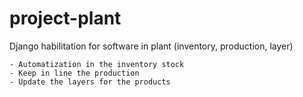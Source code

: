 # project-plant
Django habilitation for software in plant (inventory, production, layer)

    - Automatization in the inventory stock
    - Keep in line the production
    - Update the layers for the products

